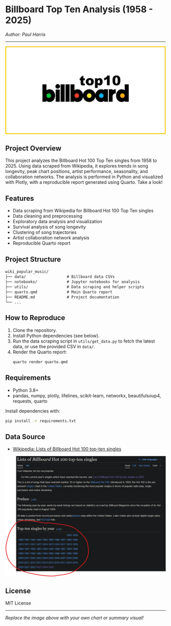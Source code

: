 # Billboard Top Ten Analysis (1958 - 2025)

_Author: Paul Harris_

---

![Project Welcome](images/billboard-top-10.jpg)

## Project Overview

This project analyzes the Billboard Hot 100 Top Ten singles from 1958 to 2025. Using data scraped from Wikipedia, it explores trends in song longevity, peak chart positions, artist performance, seasonality, and collaboration networks. The analysis is performed in Python and visualized with Plotly, with a reproducible report generated using Quarto. Take a look!


## Features
- Data scraping from Wikipedia for Billboard Hot 100 Top Ten singles
- Data cleaning and preprocessing
- Exploratory data analysis and visualization
- Survival analysis of song longevity
- Clustering of song trajectories
- Artist collaboration network analysis
- Reproducible Quarto report

## Project Structure
```
wiki_popular_music/
├── data/                  # Billboard data CSVs
├── notebooks/             # Jupyter notebooks for analysis
├── utils/                 # Data scraping and helper scripts
├── quarto.qmd             # Main Quarto report
├── README.md              # Project documentation
└── ...
```

## How to Reproduce
1. Clone the repository.
2. Install Python dependencies (see below).
3. Run the data scraping script in `utils/get_data.py` to fetch the latest data, or use the provided CSV in `data/`.
4. Render the Quarto report:
   ```sh
   quarto render quarto.qmd
   ```

## Requirements
- Python 3.8+
- pandas, numpy, plotly, lifelines, scikit-learn, networkx, beautifulsoup4, requests, quarto

Install dependencies with:
```sh
pip install -r requirements.txt
```

## Data Source
- [Wikipedia: Lists of Billboard Hot 100 top-ten singles](https://en.wikipedia.org/wiki/Lists_of_Billboard_Hot_100_top-ten_singles)

![Data Source](images/datasource.png)

## License
MIT License

---

_Replace the image above with your own chart or summary visual!_
